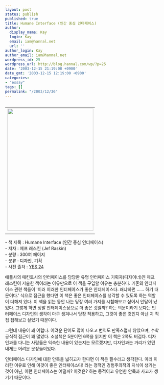 ```yaml
---
layout: post
status: publish
published: true
title: Humane Interface (인간 중심 인터페이스)
author:
  display_name: Kay
  login: Kay
  email: iam@hannal.net
  url: ''
author_login: Kay
author_email: iam@hannal.net
wordpress_id: 25
wordpress_url: http://blog.hannal.com/wp/?p=25
date: '2003-12-15 21:19:00 +0900'
date_gmt: '2003-12-15 12:19:00 +0900'
categories:
- "essay"
tags: []
permalink: "/2003/12/36"
---
```

<table align="left">
<tr>
<td style="padding-right:5"><center><img src="http://blog.hannal.com/tt-attach/0321/040321180600498134/916627.jpg" width="280" height="400"></center></td>
</tr>
<tr>
<td class="centerphoto"> </td>
</tr>
</table>
<p>- 책 제목 : Humane Interface (인간 중심 인터페이스) <br />
- 저자 : 제프 래스킨 (Jef Raskin) <br />
- 분량 : 300여 페이지 <br />
- 분류 : 디자인, 기획 <br />
- 사진 출처 : <a href='http://www.yes24.com' target='_blank'>YES 24</a></p>
<p>애플사의 매킨토시의 인터페이스를 담당한 유명 인터페이스 기획자(디자이너)인 제프 래스킨이 저술한 책이라는 이유만으로 이 책을 구입할 이유는 충분하다. 기존의 인터페이스 관련 책들이 '이러 이러한 인터페이스가 좋은 인터페이스다. 왜냐하면 ...... 하기 때문이다.' 식으로 접근을 했다면 이 책은 좋은 인터페이스를 생각할 수 있도록 하는 역할이 더해져 있다. 이 책을 읽는 동안 나는 당장 여러 가지를 시험해보고 싶어서 안달이 났었다. 그렇게 하면 정말 인터페이스상으로 더 좋은 것일까? 하는 의문이라기 보다는 인터페이스 디자인의 생각이 마구 생겨나서 당장 적용하고, 그것이 좋은 것인지 아닌 지 직접 접해보고 싶었기 때문이다. </p>
<p>그런데 내용이 꽤 어렵다. 어려운 단어도 많이 나오고 번역도 만족스럽지 않았으며, 수학 공식적 접근이 꽤 많았다. 소설책은 5분이면 6쪽을 읽지만 이 책은 2쪽도 버겁다. 디자인과를 다니는 사람들은 익숙한 내용이 있는지는 모르겠지만, 디자인과는 거리가 있던 내게는 어려운 문장들이었다. </p>
<p>인터페이스 디자인에 대한 안목을 넓히고자 한다면 이 책은 필수라고 생각한다. 이러 이러한 이유로 인해 이것이 좋은 인터페이스다! 라는 정적인 경험주의적의 지식이 생기는 것이 아닌, 이런 인터페이스는 어떨까? 이것은? 하는 동적이고 유연한 안목과 사고가 생기기 때문이다.</p>
